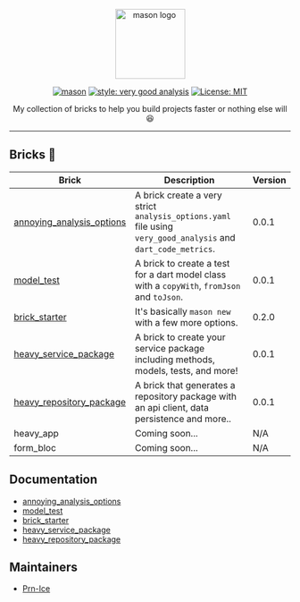 <p align="center">
<img src="https://raw.githubusercontent.com/felangel/mason/master/assets/mason_full.png" height="125" alt="mason logo" />
</p>

<p align="center">
<a href="https://github.com/felangel/mason/actions"><img src="https://github.com/felangel/mason/workflows/mason/badge.svg" alt="mason"></a>
<a href="https://pub.dev/packages/very_good_analysis"><img src="https://img.shields.io/badge/style-very_good_analysis-B22C89.svg" alt="style: very good analysis"></a>
<a href="https://opensource.org/licenses/MIT"><img src="https://img.shields.io/badge/license-MIT-purple.svg" alt="License: MIT"></a>
</p>
<p align="center">
My collection of bricks to help you build projects faster or nothing else will 😆
</p>


---

## Bricks 🧱

| Brick                                                        | Description                                                  | Version |
| ------------------------------------------------------------ | ------------------------------------------------------------ | ------- |
| [annoying_analysis_options](https://brickhub.dev/bricks/annoying_analysis_options/0.0.1) | A brick create a very strict `analysis_options.yaml` file using `very_good_analysis` and `dart_code_metrics`. | 0.0.1   |
| [model_test](https://brickhub.dev/bricks/model_test/0.0.1)   | A brick to create a test for a dart model class with a `copyWith`, `fromJson` and `toJson`. | 0.0.1   |
| [brick_starter](https://brickhub.dev/bricks/brick_starter/0.2.0) | It's basically `mason new` with a few more options.          | 0.2.0   |
| [heavy_service_package](https://brickhub.dev/bricks/heavy_service_package/0.0.1) | A brick to create your service package including methods, models, tests, and more! | 0.0.1   |
| [heavy_repository_package](https://brickhub.dev/bricks/heavy_repository_package/0.0.1) | A brick that generates a repository package with an api client, data persistence and more.. | 0.0.1   |
| heavy_app                                                    | Coming soon...                                               | N/A     |
| form_bloc                                                    | Coming soon...                                               | N/A     |

## Documentation

- [annoying_analysis_options](https://github.com/Prn-Ice/mason_bricks/tree/main/bricks/annoying_analysis_options)
- [model_test](https://github.com/Prn-Ice/mason_bricks/tree/main/bricks/model_test)
- [brick_starter](https://github.com/Prn-Ice/mason_bricks/tree/main/bricks/brick_starter)
- [heavy_service_package](https://github.com/Prn-Ice/mason_bricks/tree/main/bricks/heavy_service_package)
- [heavy_repository_package](https://github.com/Prn-Ice/mason_bricks/tree/main/bricks/heavy_repository_package)

## Maintainers

- [Prn-Ice](https://github.com/Prn-Ice)
